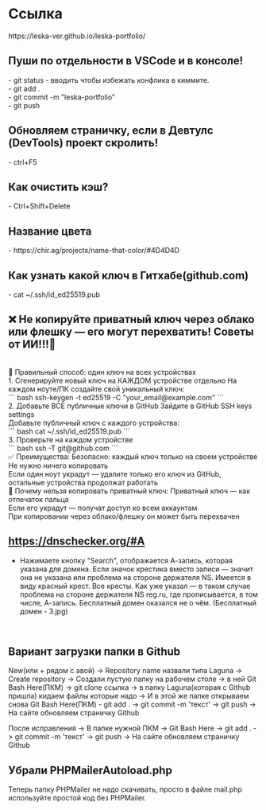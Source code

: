 <h1>Ссылка</h1>
https://leska-ver.github.io/leska-portfolio/
<br>

<h2>Пуши по отдельности в VSCode и в консоле!</h2>
- git status - вводить чтобы избежать конфлика в киммите.
<br>
- git add .
<br>
- git commit -m "leska-portfolio"
<br>
- git push

<h2>Обновляем страничку, если в Девтулс (DevTools) проект скролить!</h2>
- ctrl+F5

<h2>Как очистить кэш?</h2>
- Ctrl+Shift+Delete

<h2>Название цвета</h2>
- https://chir.ag/projects/name-that-color/#4D4D4D

<h2>Как узнать какой ключ в Гитхабе(github.com)</h2>
- cat ~/.ssh/id_ed25519.pub
<br>

## ❌ Не копируйте приватный ключ через облако или флешку — его могут перехватить! Советы от ИИ!!!🎯
<br>
🔐 Правильный способ: один ключ на всех устройствах
<br>
1. Сгенерируйте новый ключ на КАЖДОМ устройстве отдельно
На каждом ноуте/ПК создайте свой уникальный ключ:
<br>
```
bash
ssh-keygen -t ed25519 -C "your_email@example.com"
```
<br>
2. Добавьте ВСЕ публичные ключи в GitHub
Зайдите в GitHub SSH keys settings
<br>
Добавьте публичный ключ с каждого устройства:
<br>
```
bash
cat ~/.ssh/id_ed25519.pub
```
<br>
3. Проверьте на каждом устройстве
<br>
```
bash
ssh -T git@github.com
```
<br>
✅ Преимущества:
Безопасно: каждый ключ только на своем устройстве
<br>
Не нужно ничего копировать
<br>
Если один ноут украдут — удалите только его ключ из GitHub, остальные устройства продолжат работать
<br>
🚫 Почему нельзя копировать приватный ключ:
Приватный ключ — как отпечаток пальца
<br>
Если его украдут — получат доступ ко всем аккаунтам
<br>
При копировании через облако/флешку он может быть перехвачен
<br>

## https://dnschecker.org/#A
- Нажимаете кнопку "Search", отображается А-запись, которая указана для домена. Если значок крестика вместо записи — значит она не указана или проблема на стороне держателя NS. Имеется в виду красный крест. Все кресты. Как уже указал — в таком случае проблема на стороне держателя NS reg.ru, где прописывается, в том числе, А-запись. Бесплатный домен оказался не о чём. (Бесплатный домен - 3.jpg)
<br>

## Вариант загрузки папки в Github

New(или + рядом с авой) -> Repository name назвали типа Laguna -> Create repository -> Создали пустую папку на рабочем столе -> в ней Git Bash Here(ПКМ) -> git clone ссылка -> в папку Laguna(которая с Github пришла) кидаем файлы которые надо -> И в этой же папке открываем снова Git Bash Here(ПКМ) - git add . -> git commit -m 'текст' -> git push -> На сайте обновляем страничку Github

После исправления -> В папке нужной ПКМ -> Git Bash Here -> git add . -> git commit -m 'текст' -> git push -> На сайте обновляем страничку Github

## Убрали PHPMailerAutoload.php
Теперь папку PHPMailer не надо скачивать, просто в файле mail.php используйте простой код без PHPMailer.